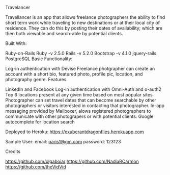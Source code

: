 Travelancer

Travellancer is an app that allows freelance photographers the ability to find short term work while traveling to new destinations or at their local city of residence. They can do this by posting their dates of availability; which are then both viewable and search-able by potential clients.

Built With:

Ruby-on-Rails
Ruby -v 2.5.0
Rails -v 5.2.0
Bootstrap -v 4.1.0
jquery-rails
PostgreSQL
Basic Functionality:

Log-in authentication with Devise
Freelance photgrapher can create an account with a short bio, featured photo, profile pic, location, and photography genre.
Features

LinkedIn and Facebook Log-in authentication with Omni-Auth and o-auth2
Top 6 locations present at any given time based on most popular sites
Photographer can set travel dates that can become searchable by other photographers or visitors interested in contacting that photographer.
In-app messaging provided by Mailboxer, alows registered photographers to communicate with other photograpers or with potential clients.
Google autocomplete for location search

Deployed to Heroku: https://exuberantdragonflies.herokuapp.com

Sample User: email: paris1@gm.com password: 123123

Credits

https://github.com/olgaboiar
https://github.com/NadiaBCarmon
https://github.com/theVidVid
